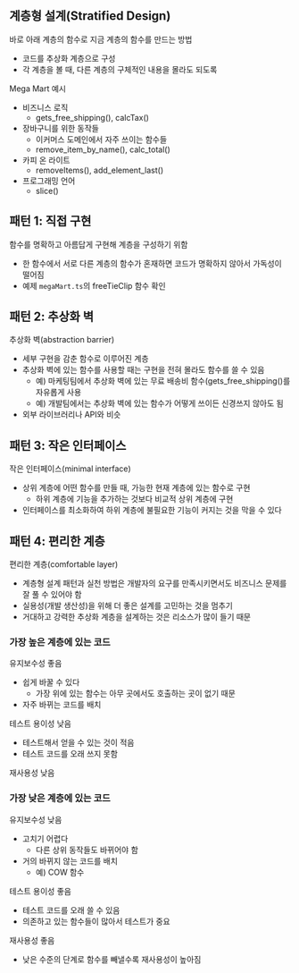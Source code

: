 ## 계층형 설계(Stratified Design)
바로 아래 계층의 함수로 지금 계층의 함수를 만드는 방법
- 코드를 추상화 계층으로 구성
- 각 계층을 볼 때, 다른 계층의 구체적인 내용을 몰라도 되도록

Mega Mart 예시
- 비즈니스 로직
  - gets_free_shipping(), calcTax()
- 장바구니를 위한 동작들
  - 이커머스 도메인에서 자주 쓰이는 함수들
  - remove_item_by_name(), calc_total()
- 카피 온 라이트
  - removeItems(), add_element_last()
- 프로그래밍 언어
  - slice()

## 패턴 1: 직접 구현
함수를 명확하고 아름답게 구현해 계층을 구성하기 위함
- 한 함수에서 서로 다른 계층의 함수가 혼재하면 코드가 명확하지 않아서 가독성이 떨어짐
- 예제 `megaMart.ts`의 freeTieClip 함수 확인

## 패턴 2: 추상화 벽
추상화 벽(abstraction barrier)
- 세부 구현을 감춘 함수로 이루어진 계층
- 추상화 벽에 있는 함수를 사용할 때는 구현을 전혀 몰라도 함수를 쓸 수 있음
  - 예) 마케팅팀에서 추상화 벽에 있는 무료 배송비 함수(gets_free_shipping()를 자유롭게 사용
  - 예) 개발팀에서는 추상화 벽에 있는 함수가 어떻게 쓰이든 신경쓰지 않아도 됨
- 외부 라이브러리나 API와 비슷

## 패턴 3: 작은 인터페이스
작은 인터페이스(minimal interface)
- 상위 계층에 어떤 함수를 만들 때, 가능한 현재 계층에 있는 함수로 구현
  - 하위 계층에 기능을 추가하는 것보다 비교적 상위 계층에 구현
- 인터페이스를 최소화하여 하위 계층에 불필요한 기능이 커지는 것을 막을 수 있다

## 패턴 4: 편리한 계층
편리한 계층(comfortable layer)
- 계층형 설계 패턴과 실천 방법은 개발자의 요구를 만족시키면서도 비즈니스 문제를 잘 풀 수 있어야 함
- 실용성(개발 생산성)을 위해 더 좋은 설계를 고민하는 것을 멈추기
- 거대하고 강력한 추상화 계층을 설계하는 것은 리소스가 많이 들기 때문

### 가장 높은 계층에 있는 코드
유지보수성 좋음
- 쉽게 바꿀 수 있다
  - 가장 위에 있는 함수는 아무 곳에서도 호출하는 곳이 없기 때문
- 자주 바뀌는 코드를 배치

테스트 용이성 낮음
- 테스트해서 얻을 수 있는 것이 적음
- 테스트 코드를 오래 쓰지 못함

재사용성 낮음

### 가장 낮은 계층에 있는 코드
유지보수성 낮음
- 고치기 어렵다
  - 다른 상위 동작들도 바뀌어야 함
- 거의 바뀌지 않는 코드를 배치
  - 예) COW 함수

테스트 용이성 좋음
- 테스트 코드를 오래 쓸 수 있음
- 의존하고 있는 함수들이 많아서 테스트가 중요

재사용성 좋음
- 낮은 수준의 단계로 함수를 빼낼수록 재사용성이 높아짐